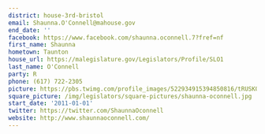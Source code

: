 ```yaml
---
district: house-3rd-bristol
email: Shaunna.O'Connell@mahouse.gov
end_date: ''
facebook: https://www.facebook.com/shaunna.oconnell.7?fref=nf
first_name: Shaunna
hometown: Taunton
house_url: https://malegislature.gov/Legislators/Profile/SLO1
last_name: O'Connell
party: R
phone: (617) 722-2305
picture: https://pbs.twimg.com/profile_images/522934915394850816/tRUSKO9__400x400.jpeg
square_picture: /img/legislators/square-pictures/shaunna-oconnell.jpg
start_date: '2011-01-01'
twitter: https://twitter.com/ShaunnaOconnell
website: http://www.shaunnaoconnell.com/
---
```


